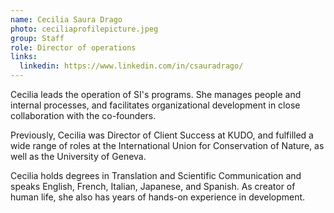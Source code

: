 ```yaml
---
name: Cecilia Saura Drago
photo: ceciliaprofilepicture.jpeg
group: Staff
role: Director of operations
links:
  linkedin: https://www.linkedin.com/in/csauradrago/
---
```

Cecilia leads the operation of SI's programs. She manages people and internal processes, and facilitates organizational development in close collaboration with the co-founders.

Previously, Cecilia was Director of Client Success at KUDO, and fulfilled a wide range of roles at the International Union for Conservation of Nature, as well as the University of Geneva.

Cecilia holds degrees in Translation and Scientific Communication and speaks English, French, Italian, Japanese, and Spanish. As creator of human life, she also has years of hands-on experience in development.
